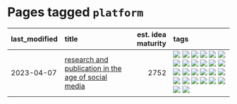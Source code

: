 # Pages tagged `platform`

|last_modified|title|est. idea maturity|tags
|:---|:---|---:|:---|
|2023-04-07|[research and publication in the age of social media](../research-and-social.md)|2752|[![](https://img.shields.io/badge/tag-arxiv-cdef47)](../tags/arxiv.md) [![](https://img.shields.io/badge/tag-citation-99b5f2)](../tags/citation.md) [![](https://img.shields.io/badge/tag-corrections-d46ff4)](../tags/corrections.md) [![](https://img.shields.io/badge/tag-credit-faa2fc)](../tags/credit.md) [![](https://img.shields.io/badge/tag-curation-1ee399)](../tags/curation.md) [![](https://img.shields.io/badge/tag-discoverability-49fd1a)](../tags/discoverability.md) [![](https://img.shields.io/badge/tag-discussion-97a75e)](../tags/discussion.md) [![](https://img.shields.io/badge/tag-feed-6edb5)](../tags/feed.md) [![](https://img.shields.io/badge/tag-git-3c7f53)](../tags/git.md) [![](https://img.shields.io/badge/tag-git-3c7f53)](../tags/git.md) [![](https://img.shields.io/badge/tag-historyofscience-f1c85)](../tags/historyofscience.md) [![](https://img.shields.io/badge/tag-mastodon-2229ca)](../tags/mastodon.md) [![](https://img.shields.io/badge/tag-openreview-3b815)](../tags/openreview.md) [![](https://img.shields.io/badge/tag-paperswithcode-3b18a)](../tags/paperswithcode.md) [![](https://img.shields.io/badge/tag-platform-957448)](../tags/platform.md) [![](https://img.shields.io/badge/tag-publication-1614f8)](../tags/publication.md) [![](https://img.shields.io/badge/tag-reproducibility-936135)](../tags/reproducibility.md) [![](https://img.shields.io/badge/tag-research-deeba9)](../tags/research.md) [![](https://img.shields.io/badge/tag-retractions-c456a9)](../tags/retractions.md) [![](https://img.shields.io/badge/tag-search-d7de4b)](../tags/search.md) [![](https://img.shields.io/badge/tag-socialmedia-e54ba1)](../tags/socialmedia.md) [![](https://img.shields.io/badge/tag-stackoverflow-426a5f)](../tags/stackoverflow.md) [![](https://img.shields.io/badge/tag-subscription-e3b2c7)](../tags/subscription.md) [![](https://img.shields.io/badge/tag-transparency-d548d8)](../tags/transparency.md) [![](https://img.shields.io/badge/tag-twitter-dafbc7)](../tags/twitter.md) [![](https://img.shields.io/badge/tag-validation-7064e0)](../tags/validation.md)|